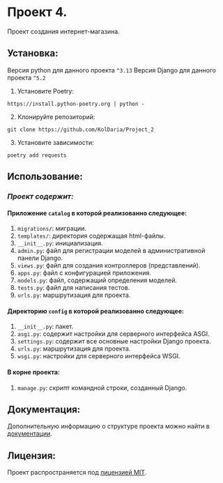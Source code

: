 # Проект 4.

Проект создания интернет-магазина.

## **Установка:**

Версия python для данного проекта `^3.13`
Версия Django для данного проекта `^5.2`

1. Установите Poetry:
```
https://install.python-poetry.org | python -
```
2. Клонируйте репозиторий:
```
git clone https://github.com/KolDaria/Project_2
```
3. Установите зависимости:
```
poetry add requests
```

## **Использование:**

### *Проект содержит:*

#### Приложение `catalog` в которой реализованно следующее:

1. `migrations/`: миграции. 
2. `templates/`: директория содержащая html-файлы.
3. `__init__.py`: инициализация.
4. `admin.py`: файл для регистрации моделей в административной панели Django.
5. `views.py`: файл для создания контроллеров (представлений).
6. `apps.py`: файл с конфигурацией приложения. 
7. `models.py`: файл, содержащий определения моделей.
8. `tests.py`: файл для написания тестов.
9. `urls.py`: маршрутизация для проекта.

#### Директорию `config` в которой реализованно следующее:

1. `__init__.py`: пакет.
2. `asgi.py`: содержит настройки для серверного интерфейса ASGI.
3. `settings.py`: содержит все основные настройки Django проекта.
4. `urls.py`: маршрутизация для проекта.
5. `wsgi.py`: настройки для серверного интерфейса WSGI.

#### В корне проекта:

1. `manage.py`: скрипт командной строки, созданный Django.

## Документация:

Дополнительную информацию о структуре проекта можно найти в [документации](docs/README.md).

## Лицензия:

Проект распространяется под [лицензией MIT](LICENSE).
